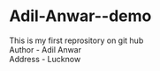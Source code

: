 # Adil-Anwar--demo
This is my first reprository on git hub
<br>
Author - Adil Anwar
<br>
Address - Lucknow
